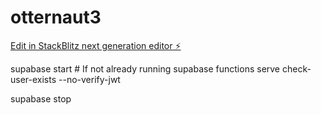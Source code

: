# otternaut3

[Edit in StackBlitz next generation editor ⚡️](https://stackblitz.com/~/github.com/noahsanches10/otternaut3)



supabase start    # If not already running
supabase functions serve check-user-exists --no-verify-jwt

supabase stop